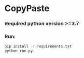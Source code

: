 # CopyPaste

### Required python version >=3.7


### Run:
```bash
pip install -r requirements.txt
python run.py
```
